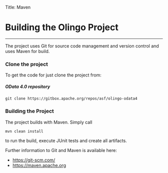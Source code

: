 Title:     Maven

# Building the Olingo Project
---

The project uses Git for source code management and version control and uses Maven for build.

### Clone the project

To get the code for just clone the project from:

##### OData 4.0 repository

    git clone https://gitbox.apache.org/repos/asf/olingo-odata4

### Building the Project

The project builds with Maven. Simply call

    mvn clean install

to run the build, execute JUnit tests and create all artifacts.

Further information to Git and Maven is available here:

* https://git-scm.com/
* https://maven.apache.org
